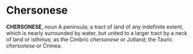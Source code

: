 # Chersonese

**CHERSONESE**, _noun_ A peninsula; a tract of land of any indefinite extent, which is nearly surrounded by water, but united to a larger tract by a neck of land or isthmus; as the Cimbric _chersonese_ or Jutland; the Tauric _chersonese_ or Crimea.